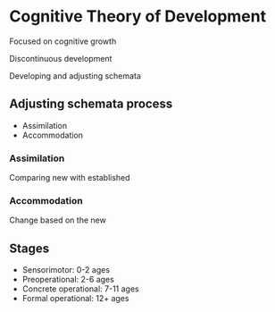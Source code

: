 # Cognitive Theory of Development

Focused on cognitive growth

Discontinuous development

Developing and adjusting schemata

## Adjusting schemata process

- Assimilation
- Accommodation

### Assimilation

Comparing new with established

### Accommodation

Change based on the new

## Stages

- Sensorimotor: 0-2 ages
- Preoperational: 2-6 ages
- Concrete operational: 7-11 ages
- Formal operational: 12+ ages